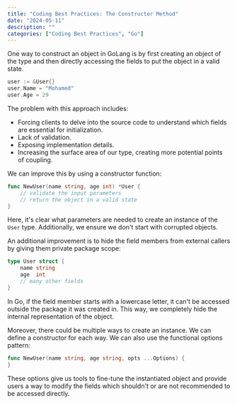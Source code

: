 ```yaml
---
title: "Coding Best Practices: The Constructor Method"
date: "2024-05-11"
description: ""
categories: ["Coding Best Practices", "Go"]
---
```


One way to construct an object in GoLang is by first creating an object of the type and then directly accessing the fields to put the object in a valid state.

```go
user := &User{}
user.Name = "Mohamed"
user.Age = 29
```

The problem with this approach includes:

- Forcing clients to delve into the source code to understand which fields are essential for initialization.
- Lack of validation.
- Exposing implementation details.
- Increasing the surface area of our type, creating more potential points of coupling.

We can improve this by using a constructor function:

```go
func NewUser(name string, age int) *User {
    // validate the input parameters
    // return the object in a valid state
}
```

Here, it's clear what parameters are needed to create an instance of the `User` type. Additionally, we ensure we don't start with corrupted objects.

An additional improvement is to hide the field members from external callers by giving them private package scope:

```go
type User struct {
    name string
    age  int
    // many other fields
}
```

In Go, if the field member starts with a lowercase letter, it can't be accessed outside the package it was created in. This way, we completely hide the internal representation of the object.

Moreover, there could be multiple ways to create an instance. We can define a constructor for each way. We can also use the functional options pattern:

```go
func NewUser(name string, age string, opts ...Options) {
}
```

These options give us tools to fine-tune the instantiated object and provide users a way to modify the fields which shouldn't or are not recommended to be accessed directly.
